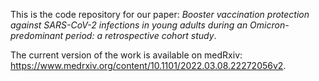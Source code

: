This is the code repository for our paper: *Booster vaccination protection against SARS-CoV-2 infections in young adults during an Omicron-predominant period: a retrospective cohort study*. 

The current version of the work is available on medRxiv: https://www.medrxiv.org/content/10.1101/2022.03.08.22272056v2.
